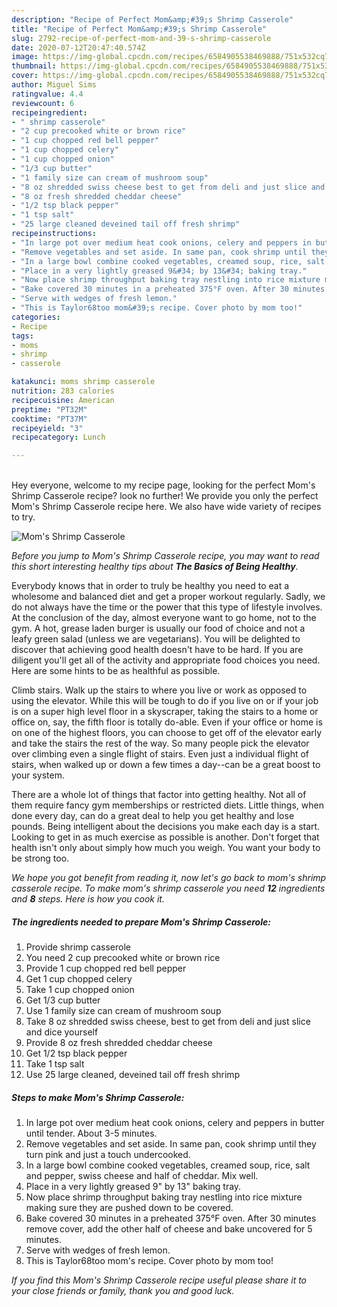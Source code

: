 ```yaml
---
description: "Recipe of Perfect Mom&amp;#39;s Shrimp Casserole"
title: "Recipe of Perfect Mom&amp;#39;s Shrimp Casserole"
slug: 2792-recipe-of-perfect-mom-and-39-s-shrimp-casserole
date: 2020-07-12T20:47:40.574Z
image: https://img-global.cpcdn.com/recipes/6584905538469888/751x532cq70/moms-shrimp-casserole-recipe-main-photo.jpg
thumbnail: https://img-global.cpcdn.com/recipes/6584905538469888/751x532cq70/moms-shrimp-casserole-recipe-main-photo.jpg
cover: https://img-global.cpcdn.com/recipes/6584905538469888/751x532cq70/moms-shrimp-casserole-recipe-main-photo.jpg
author: Miguel Sims
ratingvalue: 4.4
reviewcount: 6
recipeingredient:
- " shrimp casserole"
- "2 cup precooked white or brown rice"
- "1 cup chopped red bell pepper"
- "1 cup chopped celery"
- "1 cup chopped onion"
- "1/3 cup butter"
- "1 family size can cream of mushroom soup"
- "8 oz shredded swiss cheese best to get from deli and just slice and dice yourself"
- "8 oz fresh shredded cheddar cheese"
- "1/2 tsp black pepper"
- "1 tsp salt"
- "25 large cleaned deveined tail off fresh shrimp"
recipeinstructions:
- "In large pot over medium heat cook onions, celery and peppers in butter until tender. About 3-5 minutes."
- "Remove vegetables and set aside. In same pan, cook shrimp until they turn pink and just a touch undercooked."
- "In a large bowl combine cooked vegetables, creamed soup, rice, salt and pepper, swiss cheese and half of cheddar. Mix well."
- "Place in a very lightly greased 9&#34; by 13&#34; baking tray."
- "Now place shrimp throughput baking tray nestling into rice mixture making sure they are pushed down to be covered."
- "Bake covered 30 minutes in a preheated 375°F oven. After 30 minutes remove cover, add the other half of cheese and bake uncovered for 5 minutes."
- "Serve with wedges of fresh lemon."
- "This is Taylor68too mom&#39;s recipe. Cover photo by mom too!"
categories:
- Recipe
tags:
- moms
- shrimp
- casserole

katakunci: moms shrimp casserole 
nutrition: 283 calories
recipecuisine: American
preptime: "PT32M"
cooktime: "PT37M"
recipeyield: "3"
recipecategory: Lunch

---
```

<br>
Hey everyone, welcome to my recipe page, looking for the perfect Mom&#39;s Shrimp Casserole recipe? look no further! We provide you only the perfect Mom&#39;s Shrimp Casserole recipe here. We also have wide variety of recipes to try.
<br>


![Mom&#39;s Shrimp Casserole](https://img-global.cpcdn.com/recipes/6584905538469888/751x532cq70/moms-shrimp-casserole-recipe-main-photo.jpg)

<i>Before you jump to Mom&#39;s Shrimp Casserole recipe, you may want to read this short interesting healthy tips about <strong>The Basics of Being Healthy</strong>.</i>

Everybody knows that in order to truly be healthy you need to eat a wholesome and balanced diet and get a proper workout regularly. Sadly, we do not always have the time or the power that this type of lifestyle involves. At the conclusion of the day, almost everyone want to go home, not to the gym. A hot, grease laden burger is usually our food of choice and not a leafy green salad (unless we are vegetarians). You will be delighted to discover that achieving good health doesn't have to be hard. If you are diligent you'll get all of the activity and appropriate food choices you need. Here are some hints to be as healthful as possible.

Climb stairs. Walk up the stairs to where you live or work as opposed to using the elevator. While this will be tough to do if you live on or if your job is on a super high level floor in a skyscraper, taking the stairs to a home or office on, say, the fifth floor is totally do-able. Even if your office or home is on one of the highest floors, you can choose to get off of the elevator early and take the stairs the rest of the way. So many people pick the elevator over climbing even a single flight of stairs. Even just a individual flight of stairs, when walked up or down a few times a day--can be a great boost to your system. 

There are a whole lot of things that factor into getting healthy. Not all of them require fancy gym memberships or restricted diets. Little things, when done every day, can do a great deal to help you get healthy and lose pounds. Being intelligent about the decisions you make each day is a start. Looking to get in as much exercise as possible is another. Don't forget that health isn't only about simply how much you weigh. You want your body to be strong too. 


<i>We hope you got benefit from reading it, now let's go back to mom&#39;s shrimp casserole recipe. To make mom&#39;s shrimp casserole you need <strong>12</strong> ingredients and <strong>8</strong> steps. Here is how you cook it.
</i>

##### The ingredients needed to prepare Mom&#39;s Shrimp Casserole:

1. Provide  shrimp casserole
1. You need 2 cup precooked white or brown rice
1. Provide 1 cup chopped red bell pepper
1. Get 1 cup chopped celery
1. Take 1 cup chopped onion
1. Get 1/3 cup butter
1. Use 1 family size can cream of mushroom soup
1. Take 8 oz shredded swiss cheese, best to get from deli and just slice and dice yourself
1. Provide 8 oz fresh shredded cheddar cheese
1. Get 1/2 tsp black pepper
1. Take 1 tsp salt
1. Use 25 large cleaned, deveined tail off fresh shrimp


##### Steps to make Mom&#39;s Shrimp Casserole:

1. In large pot over medium heat cook onions, celery and peppers in butter until tender. About 3-5 minutes.
1. Remove vegetables and set aside. In same pan, cook shrimp until they turn pink and just a touch undercooked.
1. In a large bowl combine cooked vegetables, creamed soup, rice, salt and pepper, swiss cheese and half of cheddar. Mix well.
1. Place in a very lightly greased 9&#34; by 13&#34; baking tray.
1. Now place shrimp throughput baking tray nestling into rice mixture making sure they are pushed down to be covered.
1. Bake covered 30 minutes in a preheated 375°F oven. After 30 minutes remove cover, add the other half of cheese and bake uncovered for 5 minutes.
1. Serve with wedges of fresh lemon.
1. This is Taylor68too mom&#39;s recipe. Cover photo by mom too!


<i>If you find this Mom&#39;s Shrimp Casserole recipe useful please share it to your close friends or family, thank you and good luck.</i>
